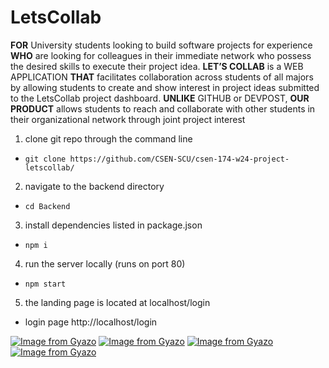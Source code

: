 # LetsCollab

**FOR** University students looking to build software projects for experience
**WHO** are looking for colleagues in their immediate network who possess the desired skills to execute their project idea.
**LET’S COLLAB** is a WEB APPLICATION
**THAT** facilitates collaboration across students of all majors by allowing students to create and show interest in project ideas submitted to the LetsCollab project dashboard.
**UNLIKE** GITHUB or DEVPOST,
**OUR PRODUCT** allows students to reach and collaborate with other students in their organizational network through joint project interest 


1. clone git repo through the command line
- ```git clone https://github.com/CSEN-SCU/csen-174-w24-project-letscollab/```
2. navigate to the backend directory
- ```cd Backend```
3. install dependencies listed in package.json
- ```npm i```
4. run the server locally (runs on port 80)
- ```npm start```
5. the landing page is located at localhost/login
- login page http://localhost/login



[![Image from Gyazo](https://i.gyazo.com/9ec347dfc0221f5219a89156d17f6d53.png)](https://gyazo.com/9ec347dfc0221f5219a89156d17f6d53)
[![Image from Gyazo](https://i.gyazo.com/d0c8001de4901e863aef7617aa65017d.png)](https://gyazo.com/d0c8001de4901e863aef7617aa65017d)
[![Image from Gyazo](https://i.gyazo.com/37908120d267bc4dd7632e3a16e7200e.png)](https://gyazo.com/37908120d267bc4dd7632e3a16e7200e)
[![Image from Gyazo](https://i.gyazo.com/f671464f496519530b60282e4f98881b.png)](https://gyazo.com/f671464f496519530b60282e4f98881b)
